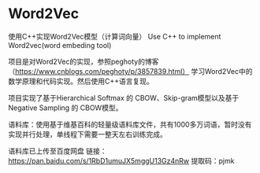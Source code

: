 # Word2Vec
使用C++实现Word2Vec模型（计算词向量） 
Use C++ to implement Word2vec(word embeding tool)


项目是对Word2Vec的实现，参照peghoty的博客（https://www.cnblogs.com/peghoty/p/3857839.html） 学习Word2Vec中的数学原理和代码实现。然后使用C++语言复现。

项目实现了基于Hierarchical Softmax 的 CBOW、Skip-gram模型以及基于Negative Sampling 的 CBOW模型。

语料库：使用基于维基百科的轻量级语料库文件，共有1000多万词语，暂时没有实现并行处理，单线程下需要一整天左右训练完成。

语料库已上传至百度网盘
链接：https://pan.baidu.com/s/1RbD1umuJX5mggU13Gz4nRw 
提取码：pjmk
